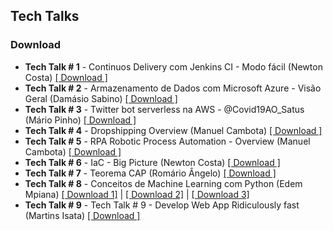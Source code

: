 ## Tech Talks

### Download
* **Tech Talk # 1** - Continuos Delivery com Jenkins CI - Modo fácil (Newton Costa) <a href="https://drive.google.com/open?id=1E4QgZ2WSWzwRMcmAZLCnt8jcFV9mghjv" target="_blank">[ Download ]</a>
* **Tech Talk # 2** - Armazenamento de Dados com Microsoft Azure - Visão Geral (Damásio Sabino) <a href="https://drive.google.com/open?id=1iRbPPzD7N2gh9qYHPPgsFl-17nsbMU0d" target="_blank">[ Download ]</a>
* **Tech Talk # 3** -  Twitter bot serverless na AWS - @Covid19AO_Satus (Mário Pinho) <a href="https://drive.google.com/open?id=12huLdRWwMobvvIhlN921amUy0E_JPQhM" target="_blank">[ Download ]</a>
* **Tech Talk # 4** -  Dropshipping Overview (Manuel Cambota) <a href="https://drive.google.com/open?id=1PmG7Si_wI5lZ8kVc2l4ec5C24WRscGCf" target="_blank">[ Download ]</a>
* **Tech Talk # 5** -  RPA Robotic Process Automation - Overview (Manuel Cambota) <a href="https://drive.google.com/file/d/1nlL1mQyc9b0b8PHadZM8AO1BpLlhRWZ2/view?usp=sharing" target="_blank">[ Download ]</a>
* **Tech Talk # 6** -  IaC - Big Picture (Newton Costa) <a href="https://drive.google.com/file/d/14ALvhhhDlOtR6ovA1UvPM2T6IaojOyoG/view?usp=sharing" target="_blank">[ Download ]</a>
* **Tech Talk # 7** -  Teorema CAP (Romário Ângelo) <a href="https://drive.google.com/file/d/1_gaiT6cuWMZKshgLyIn4IPO-ovP5QZ5K/view?usp=sharing" target="_blank">[ Download ]</a>
* **Tech Talk # 8** -  Conceitos de Machine Learning com Python (Edem Mpiana) <a href="https://drive.google.com/file/d/1qoEI8pH_qcDmlwYVjTRW25PxAg77HqcC/view?usp=sharing" target="_blank">[ Download 1]</a> | <a href="https://drive.google.com/file/d/1RAevzb7eFK0KmFQcONaPWsHBgfiAZEZ1/view?usp=sharing" target="_blank">[ Download 2]</a> | <a href="https://drive.google.com/file/d/1z-CSnbXCaaN99ChXst8NsG8vHUyUr4Bd/view?usp=sharing" target="_blank">[ Download 3]</a>
* **Tech Talk # 9** -  Tech Talk # 9 - Develop Web App Ridiculously fast (Martins Isata) <a href="https://drive.google.com/file/d/1PsaeUE1MiwSV3dN5jdqbcPiZjXyMf6u6/view?usp=sharing" target="_blank">[ Download ]
